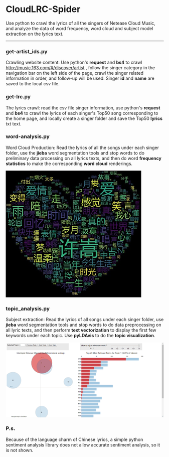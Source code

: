 # CloudLRC-Spider
Use python to crawl the lyrics of all the singers of Netease Cloud Music, and analyze the data of word frequency, word cloud and subject model extraction on the lyrics text.

------

### get-artist_ids.py

Crawling website content: Use python's **request** and **bs4** to crawl http://music.163.com/#/discover/artist  , follow the singer category in the navigation bar on the left side of the page, crawl the singer related information in order, and follow-up will be used. Singer **id** and **name** are saved to the local csv file.

### get-lrc.py

The lyrics crawl: read the csv file singer information, use python's **request** and **bs4** to crawl the lyrics of each singer's Top50 song corresponding to the home page, and locally create a singer folder and save the Top50 **lyrics** txt text.

### word-analysis.py

Word Cloud Production: Read the lyrics of all the songs under each singer folder, use the **jieba** word segmentation tools and stop words to do preliminary data processing on all lyrics texts, and then do word **frequency statistics** to make the corresponding **word cloud** renderings.

![xusong.jpg](xusong.jpg)

### topic_analysis.py

Subject extraction: Read the lyrics of all songs under each singer folder, use **jieba** word segmentation tools and stop words to do data preprocessing on all lyric texts, and then perform **text vectorization** to display the first few keywords under each topic. Use **pyLDAvis** to do the **topic visualization**.

![](topic_analysis.png)

### P.s.

Because of the language charm of Chinese lyrics, a simple python sentiment analysis library does not allow accurate sentiment analysis, so it is not shown.